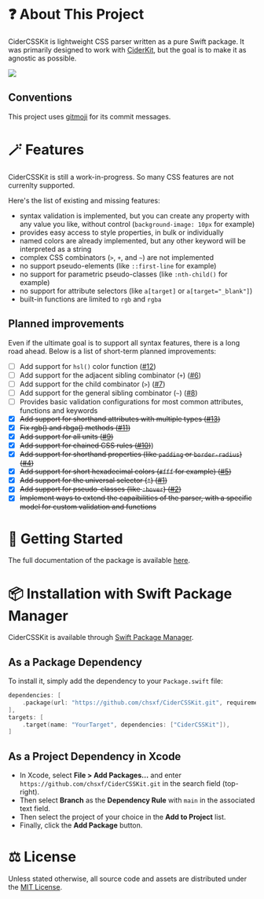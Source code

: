 # ❓ About This Project

CiderCSSKit is lightweight CSS parser written as a pure Swift package.
It was primarily designed to work with [CiderKit](https://github.com/chsxf/CiderKit), but the goal is to make it as agnostic as possible.

![](https://github.com/chsxf/CiderCSSKit/actions/workflows/swift.yml/badge.svg)

## Conventions

This project uses [gitmoji](https://gitmoji.dev) for its commit messages.

# 🪄 Features

CiderCSSKit is still a work-in-progress. So many CSS features are not currenlty supported.

Here's the list of existing and missing features:

- syntax validation is implemented, but you can create any property with any value you like, without control (`background-image: 10px` for example)
- provides easy access to style properties, in bulk or individually
- named colors are already implemented, but any other keyword will be interpreted as a string
- complex CSS combinators (`>`, `+`, and `~`) are not implemented
- no support pseudo-elements (like `::first-line` for example)
- no support for parametric pseudo-classes (like `:nth-child()` for example)
- no support for attribute selectors (like `a[target]` or `a[target="_blank"]`)
- built-in functions are limited to `rgb` and `rgba`

## Planned improvements

Even if the ultimate goal is to support all syntax features, there is a long road ahead. Below is a list of short-term planned improvements:

- [ ] Add support for `hsl()` color function ([#12](https://github.com/chsxf/CiderCSSKit/issues/12))
- [ ] Add support for the adjacent sibling combinator (`+`) ([#6](https://github.com/chsxf/CiderCSSKit/issues/6))
- [ ] Add support for the child combinator (`>`) ([#7](https://github.com/chsxf/CiderCSSKit/issues/7))
- [ ] Add support for the general sibling combinator (`~`) ([#8](https://github.com/chsxf/CiderCSSKit/issues/8))
- [ ] Provides basic validation configurations for most common attributes, functions and keywords
- [X] ~~Add support for shorthand attributes with multiple types ([#13](https://github.com/chsxf/CiderCSSKit/issues/13))~~
- [X] ~~Fix rgb() and rbga() methods ([#11](https://github.com/chsxf/CiderCSSKit/issues/11))~~
- [X] ~~Add support for all units ([#9](https://github.com/chsxf/CiderCSSKit/issues/9))~~
- [X] ~~Add support for chained CSS rules ([#10](https://github.com/chsxf/CiderCSSKit/issues/10))~~)
- [X] ~~Add support for shorthand properties (like `padding` or `border-radius`) ([#4](https://github.com/chsxf/CiderCSSKit/issues/4))~~
- [X] ~~Add support for short hexadecimal colors (`#fff` for example) ([#5](https://github.com/chsxf/CiderCSSKit/issues/5))~~
- [X] ~~Add support for the universal selector (`*`) ([#1](https://github.com/chsxf/CiderCSSKit/issues/1))~~
- [X] ~~Add support for pseudo-classes (like `:hover`) ([#2](https://github.com/chsxf/CiderCSSKit/issues/2))~~
- [X] ~~Implement ways to extend the capaibilities of the parser, with a specific model for custom validation and functions~~

# 🚀 Getting Started

The full documentation of the package is available [here](https://chsxf.github.io/CiderCSSKit/documentation/cidercsskit).

# 📦 Installation with Swift Package Manager

CiderCSSKit is available through [Swift Package Manager](https://github.com/apple/swift-package-manager).

## As a Package Dependency

To install it, simply add the dependency to your `Package.swift` file:

```swift
dependencies: [
    .package(url: "https://github.com/chsxf/CiderCSSKit.git", requirement: .branch("main")),
],
targets: [
    .target(name: "YourTarget", dependencies: ["CiderCSSKit"]),
]
```

## As a Project Dependency in Xcode

- In Xcode, select **File > Add Packages...** and enter `https://github.com/chsxf/CiderCSSKit.git` in the search field (top-right). 
- Then select **Branch** as the **Dependency Rule** with `main` in the associated text field.
- Then select the project of your choice in the **Add to Project** list.
- Finally, click the **Add Package** button.

# ⚖️ License

Unless stated otherwise, all source code and assets are distributed under the [MIT License](LICENSE).

